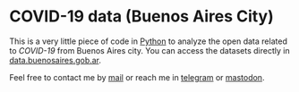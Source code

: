 # COVID-19 data (Buenos Aires City)

This is a very little piece of code in [Python](https://www.python.org) to analyze the open
data related to *COVID-19* from Buenos Aires city. You can access the datasets directly in
[data.buenosaires.gob.ar](https://data.buenosaires.gob.ar/dataset?groups=covid-19).

Feel free to contact me by [mail](mailto:rodrigovalla@protonmail.ch) or reach me in
[telegram](https://t.me/rvalla) or [mastodon](https://fosstodon.org/@rvalla).
